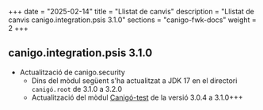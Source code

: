 +++
date        = "2025-02-14"
title       = "Llistat de canvis"
description = "Llistat de canvis canigo.integration.psis 3.1.0"
sections    = "canigo-fwk-docs"
weight		= 2
+++

## canigo.integration.psis 3.1.0

- Actualització de canigo.security
  - Dins del mòdul següent s'ha actualitzat a JDK 17 en el directori `canigó.root` de 3.1.0 a 3.2.0
  - Actualització del mòdul [Canigó-test](/plataformes/canigo/documentacio-llibreries/canigo.test/3.1.0/) de la versió 3.0.4 a 3.1.0+++
